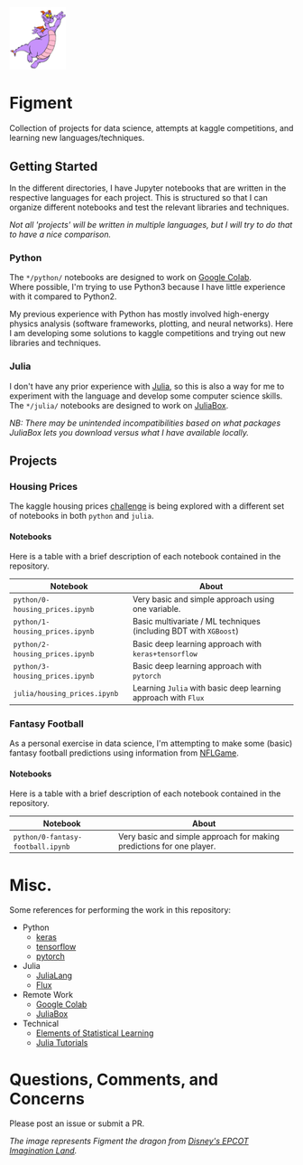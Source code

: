 <img src="data/figment.png" width="100">

# Figment

Collection of projects for data science, attempts at kaggle competitions, and learning new languages/techniques.

## Getting Started

In the different directories, 
I have Jupyter notebooks that are written in the respective languages for each project.
This is structured so that I can organize different notebooks and test
the relevant libraries and techniques.

_Not all 'projects' will be written in multiple languages, 
but I will try to do that to have a nice comparison._

### Python

The `*/python/` notebooks are designed to work on [Google Colab](https://colab.research.google.com/).  
Where possible, I'm trying to use Python3 because I have little experience with it compared to Python2.

My previous experience with Python has mostly involved high-energy physics analysis 
(software frameworks, plotting, and neural networks).
Here I am developing some solutions to kaggle competitions and trying out new libraries and techniques.

### Julia

I don't have any prior experience with [Julia](https://julialang.org/), 
so this is also a way for me to experiment with the language and develop some computer science skills.
The `*/julia/` notebooks are designed to work on [JuliaBox](https://juliabox.com/).

_NB: There may be unintended incompatibilities based on what packages JuliaBox
lets you download versus what I have available locally._


## Projects

### Housing Prices

The kaggle housing prices [challenge](https://www.kaggle.com/c/house-prices-advanced-regression-techniques)
is being explored with a different set of notebooks in both `python` and `julia`.

#### Notebooks

Here is a table with a brief description of each notebook contained in the repository.

Notebook | About
-------- | -----
`python/0-housing_prices.ipynb` | Very basic and simple approach using one variable.
`python/1-housing_prices.ipynb` | Basic multivariate / ML techniques (including BDT with `XGBoost`)
`python/2-housing_prices.ipynb` | Basic deep learning approach with `keras+tensorflow`
`python/3-housing_prices.ipynb` | Basic deep learning approach with `pytorch`
`julia/housing_prices.ipynb`    | Learning `Julia` with basic deep learning approach with `Flux`



### Fantasy Football

As a personal exercise in data science, I'm attempting to make some (basic) fantasy football
predictions using information from [NFLGame]().

#### Notebooks

Here is a table with a brief description of each notebook contained in the repository.

Notebook | About
-------- | -----
`python/0-fantasy-football.ipynb` | Very basic and simple approach for making predictions for one player.



# Misc.

Some references for performing the work in this repository:

- Python
    - [keras](https://keras.io/)
    - [tensorflow](https://www.tensorflow.org/)
    - [pytorch](https://pytorch.org/)
- Julia
    - [JuliaLang](https://julialang.org/)
    - [Flux](http://fluxml.ai/)
- Remote Work
    - [Google Colab](https://colab.research.google.com/)
    - [JuliaBox](https://juliabox.com/)
- Technical
    - [Elements of Statistical Learning](https://web.stanford.edu/~hastie/ElemStatLearn/)
    - [Julia Tutorials](https://github.com/JuliaComputing/JuliaBoxTutorials)

# Questions, Comments, and Concerns

Please post an issue or submit a PR.

_The image represents Figment the dragon from 
[Disney's EPCOT Imagination Land](https://disneyworld.disney.go.com/attractions/epcot/journey-into-imagination-with-figment/)._
